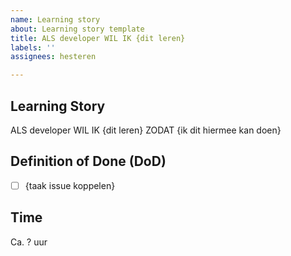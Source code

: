 ```yaml
---
name: Learning story
about: Learning story template
title: ALS developer WIL IK {dit leren}
labels: ''
assignees: hesteren

---
```


## Learning Story
ALS developer WIL IK {dit leren} ZODAT {ik dit hiermee kan doen}

## Definition of Done (DoD)
- [ ] {taak issue koppelen}

## Time
Ca. ? uur
